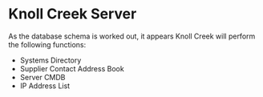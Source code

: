 # Knoll Creek Server

As the database schema is worked out, it appears Knoll Creek will perform the following functions:

- Systems Directory
- Supplier Contact Address Book
- Server CMDB
- IP Address List
